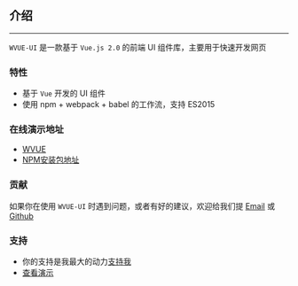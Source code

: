## 介绍
----
`WVUE-UI` 是一款基于 `Vue.js 2.0` 的前端 UI 组件库，主要用于快速开发网页
### 特性
- 基于 `Vue` 开发的 UI 组件
- 使用 npm + webpack + babel 的工作流，支持 ES2015
### 在线演示地址
- [WVUE](http://www.wvue.com.cn/wvue/index.html)
- [NPM安装包地址](https://www.npmjs.com/package/wvue)
### 贡献
如果你在使用 `WVUE-UI` 时遇到问题，或者有好的建议，欢迎给我们提 [Email](https://mail.qq.com/cgi-bin/frame_html?sid=L3RRiIPLxtQheD1n&r=0f6f1249291f8f4744d11e8549a6a548) 或 [Github](https://github.com/sun111sunshine/WVUE-UI)
### 支持
- 你的支持是我最大的动力[支持我](http://139.199.104.60/ttms/img/code.png)
- [查看演示](http://139.199.104.60/wvue/index.html)
